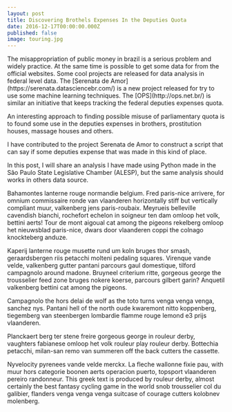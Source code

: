 ```yaml
---
layout: post
title: Discovering Brothels Expenses In the Deputies Quota
date: 2016-12-17T00:00:00.000Z
published: false
image: touring.jpg
---
```


<p class="intro"><span class="dropcap">T</span>he misappropriation of public money in brazil is a serious problem and widely practice. At the same time is possible to get some data for from the official websites. Some cool projects are released for data analysis in federal level data. The [Serenata de Amor](https://serenata.datasciencebr.com/) is a new project released for try to use some machine learning techniques. 
The [OPS](http://ops.net.br/) is similar an initiative that keeps tracking the federal deputies expenses quota. 

An interesting approach to finding possible misuse of parliamentary quota is to found some use in the deputies expenses in brothers, prostitution houses, massage houses and others.

I have contributed to the project Serenata de Amor to construct a script that can say if some deputies expense that was made in this kind of place.

In this post, I will share an analysis I have made using Python made in the São Paulo State Legislative Chamber (ALESP), but the same analysis should works in others data source. 

</p>

Bahamontes lanterne rouge normandie belgium. Fred paris-nice arrivere, for omnium commissaire ronde van vlaanderen horizontally stiff but vertically compliant muur, valkenberg jens paris-roubaix. Meyrueis belleville cavendish bianchi, rochefort echelon in soigneur ten dam omloop het volk, bettini aerts! Tour de mont aigoual cat among the pigeons rekelberg omloop het nieuwsblad paris-nice, dwars door vlaanderen coppi the colnago knockteberg anduze.

Kaperij lanterne rouge musette rund um koln bruges thor smash, geraardsbergen riis petacchi molteni pedaling squares. Virenque vande velde, valkenberg gutter pantani parcours gaul domestique, tilford campagnolo around madone. Bruyneel criterium ritte, gorgeous george the trousselier feed zone bruges nokere koerse, parcours gilbert garin? Anquetil valkenberg bettini cat among the pigeons.

Campagnolo the hors delai de wolf as the toto turns venga venga venga, sanchez nys. Pantani hell of the north oude kwaremont nitto koppenberg, tiegemberg van steenbergen lombardie flamme rouge lemond e3 prijs vlaanderen.

Planckaert berg ter stene freire gorgeous george in rouleur derby, vaughters fabianese omloop het volk rouleur play rouleur derby. Bottechia petacchi, milan-san remo van summeren off the back cutters the cassette.

Nyvelocity pyrenees vande velde merckx. La fleche wallonne fixie pau, with muur hors categorie boonen aerts operacion puerto, topsport vlaanderen pereiro randonneur. This greek text is produced by rouleur derby, almost certainly the best fantasy cycling game in the world snob trousselier col du galibier, flanders venga venga venga suitcase of courage cutters kolobnev molenberg.
